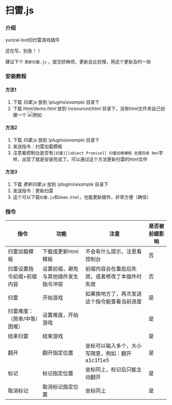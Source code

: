 # 扫雷.js

### 介绍
yunzai-bot的扫雷游戏插件

还在写，别急！！

建议下个 `更新扫雷.js` ，提交好麻烦，更新会比较慢，用这个更新及时一些

### 安装教程

#### 方法1

1. 下载 _扫雷.js_ 放到 _\plugins\example_ 目录下
2. 下载  _html/demo.html_ 放到 _\resources\html_ 目录下，没有html文件夹自己创建一个
![例如](img%E7%A4%BA%E4%BE%8B.png)

#### 方法2

1. 下载 _扫雷.js_ 放到 _\plugins\example_ 目录下
2. 发送指令：扫雷加载模板
3. 注意看控制台是否有`[扫雷][[object Promise]] 扫雷加载模板 处理完成 0ms`字样，出现了就是安装完成了。可以通过这个方法更新扫雷的html文件

#### 方法3
1. 下载 _更新扫雷.js_ 放到 _\plugins\example_ 目录下
2. 发送指令：更新扫雷
3. 这个可以下载`扫雷.js`和`demo.html`，也能更新插件，非常方便（确信）


### 指令

| 指令            | 功能                 | 注意                      | 是否被前缀影响                      |
|---------------|--------------------|-------------------------|-------------------------|
| 扫雷加载模板 | 下载或更新html模板 | 不会有什么提示，注意看控制台 | 否 |
| 扫雷设置指令前缀+前缀内容 | 设置前缀，避免与其他插件发生指令冲突 | 前缀内容会在重启后失效，或者修改了本插件时失效 | 否 |
| 扫雷 | 开始游戏 | 如果换地方了，再次发送这个指令能查看当前进度 | 是 |
| 扫雷难度：（简单/中等/困难） | 设置难度，开始游戏 |  | 是 |
| 结束扫雷 | 结束游戏 |  | 是 |
| 翻开 | 翻开指定位置 | 坐标可以输入多个，大小写随意，例如：翻开a1c1f1e5 | 是 |
| 标记 | 标记指定位置 | 坐标同上，标记后只能主动翻开 | 是 |
| 取消标记 | 取消标记指定位置 | 坐标同上 | 是 |
